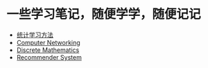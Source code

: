 # 一些学习笔记，随便学学，随便记记
- [统计学习方法](统计学习方法/note.md)
- [Computer Networking](Computer%20Networking%20A%20Top-Down%20Approach/Note.md)
- [Discrete Mathematics](Discrete%20Mathematics%20and%20Its%20Applications/Note.md)
- [Recommender System](RecommenderSystem/Note.md)
